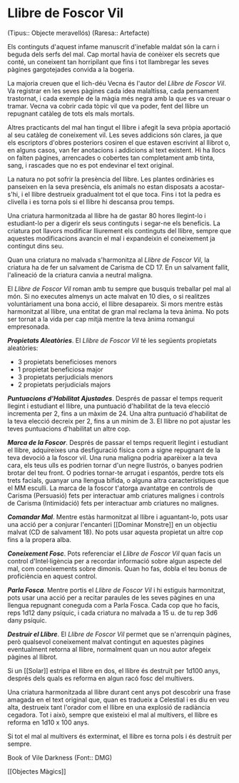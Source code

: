 # Llibre de Foscor Vil

(Tipus:: Objecte meravellós) (Raresa:: Artefacte)

Els continguts d'aquest infame manuscrit d'inefable maldat són la carn i beguda dels serfs del mal. Cap mortal havia de conèixer els secrets que conté, un coneixent tan horripilant que fins i tot llambregar les seves pàgines gargotejades convida a la bogeria.

La majoria creuen que el lich-déu Vecna és l'autor del *Llibre de Foscor Vil*. Va registrar en les seves pàgines cada idea malaltissa, cada pensament trastornat, i cada exemple de la màgia més negra amb la que es va creuar o tramar. Vecna va cobrir cada tòpic vil que va poder, fent del llibre un repugnant catàleg de tots els mals mortals.

Altres practicants del mal han tingut el llibre i afegit la seva pròpia aportació al seu catàleg de coneixement vil. Les seves addicions són clares, ja que els escriptors d'obres posteriors cosiren el que estaven escrivint al llibrot o, en alguns casos, van fer anotacions i addicions al text existent. Hi ha llocs on falten pàgines, arrencades o cobertes tan completament amb tinta, sang, i rascades que no es pot endevinar el text original.

La natura no pot sofrir la presència del llibre. Les plantes ordinàries es panseixen en la seva presència, els animals no estan disposats a acostar-s'hi, i el llibre destrueix gradualment tot el que toca. Fins i tot la pedra es clivella i es torna pols si el llibre hi descansa prou temps.

Una criatura harmonitzada al llibre ha de gastar 80 hores llegint-lo i estudiant-lo per a digerir els seus continguts i segar-ne els beneficis. La criatura pot llavors modificar lliurement els continguts del llibre, sempre que aquestes modificacions avancin el mal i expandeixin el coneixement ja contingut dins seu.

Quan una criatura no malvada s'harmonitza al *Llibre de Foscor Vil*, la criatura ha de fer un salvament de Carisma de CD 17. En un salvament fallit, l'alineació de la criatura canvia a neutral maligna.

El *Llibre de Foscor Vil* roman amb tu sempre que busquis treballar pel mal al món. Si no executes almenys un acte malvat en 10 dies, o si realitzes voluntàriament una bona acció, el llibre desapareix. Si mors mentre estàs harmonitzat al llibre, una entitat de gran mal reclama la teva ànima. No pots ser tornat a la vida per cap mitjà mentre la teva ànima romangui empresonada.

***Propietats Aleatòries***. El *Llibre de Foscor Vil* té les següents propietats aleatòries:

- 3 propietats beneficioses menors
- 1 propietat beneficiosa major
- 3 propietats perjudicials menors
- 2 propietats perjudicials majors

***Puntuacions d'Habilitat Ajustades***. Després de passar el temps requerit llegint i estudiant el llibre, una puntuació d'habilitat de la teva elecció incrementa per 2, fins a un màxim de 24. Una altra puntuació d'habilitat de la teva elecció decreix per 2, fins a un mínim de 3. El llibre no pot ajustar les teves puntuacions d'habilitat un altre cop.

***Marca de la Foscor***. Després de passar el temps requerit llegint i estudiant el llibre, adquireixes una desfiguració física com a signe repugnant de la teva devoció a la foscor vil. Una runa maligna podria aparèixer a la teva cara, els teus ulls es podrien tornar d'un negre llustrós, o banyes podrien brotar del teu front. O podries tornar-te arrugat i espantós, perdre tots els trets facials, guanyar una llengua bífida, o alguna altra característiques que el MM esculli. La marca de la foscor t'atorga avantatge en controls de Carisma (Persuasió) fets per interactuar amb criatures malignes i controls de Carisma (Intimidació) fets per interactuar amb criatures no malignes.

***Comandar Mal***. Mentre estàs harmonitzat al llibre i aguantant-lo, pots usar una acció per a conjurar l'encanteri [[Dominar Monstre]] en un objectiu malvat (CD de salvament 18). No pots usar aquesta propietat un altre cop fins a la propera alba.

***Coneixement Fosc***. Pots referenciar el *Llibre de Foscor Vil* quan facis un control d'Intel·ligència per a recordar informació sobre algun aspecte del mal, com coneixements sobre dimonis. Quan ho fas, dobla el teu bonus de proficiència en aquest control.

***Parla Fosca***. Mentre portis el *Llibre de Foscor Vil* i hi estiguis harmonitzat, pots usar una acció per a recitar paraules de les seves pàgines en una llengua repugnant coneguda com a Parla Fosca. Cada cop que ho facis, reps 1d12 dany psíquic, i cada criatura no malvada a 15 u. de tu rep 3d6 dany psíquic.

***Destruir el Llibre***. El *Llibre de Foscor Vil* permet que se n'arrenquin pàgines, però qualsevol coneixement malvat contingut en aquestes pàgines eventualment retorna al llibre, normalment quan un nou autor afegeix pàgines al llibrot.

Si un [[Solar]] estripa el llibre en dos, el llibre és destruït per 1d100 anys, després dels quals es reforma en algun racó fosc del multivers.

Una criatura harmonitzada al llibre durant cent anys pot descobrir una frase amagada en el text original que, quan es tradueix a Celestial i es diu en veu alta, destrueix tant l'orador com el llibre en una explosió de radiància cegadora. Tot i això, sempre que existeixi el mal al multivers, el llibre es reforma en 1d10 x 100 anys.

Si tot el mal al multivers és exterminat, el llibre es torna pols i és destruït per sempre.

Book of Vile Darkness (Font:: DMG)

[[Objectes Màgics]]